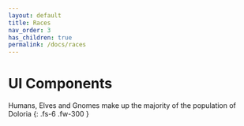 ```yaml
---
layout: default
title: Races
nav_order: 3
has_children: true
permalink: /docs/races
---
```


# UI Components

Humans, Elves and Gnomes make up the majority of the population of Doloria
{: .fs-6 .fw-300 }

